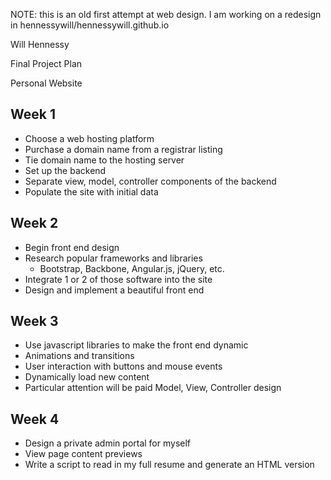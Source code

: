 NOTE: this is an old first attempt at web design. I am working on a redesign in hennessywill/hennessywill.github.io


Will Hennessy

Final Project Plan

Personal Website


Week 1
---------
 - Choose a web hosting platform
 - Purchase a domain name from a registrar listing
 - Tie domain name to the hosting server
 - Set up the backend
 - Separate view, model, controller components of the backend
 - Populate the site with initial data



Week 2
---------
 - Begin front end design
 - Research popular frameworks and libraries
    - Bootstrap, Backbone, Angular.js, jQuery, etc.
 - Integrate 1 or 2 of those software into the site
 - Design and implement a beautiful front end



Week 3
---------
 - Use javascript libraries to make the front end dynamic
 - Animations and transitions
 - User interaction with buttons and mouse events
 - Dynamically load new content
 - Particular attention will be paid Model, View, Controller design



Week 4
---------
 - Design a private admin portal for myself
 - View page content previews
 - Write a script to read in my full resume and generate an HTML version
